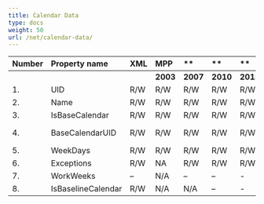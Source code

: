 ```yaml
---
title: Calendar Data
type: docs
weight: 50
url: /net/calendar-data/
---
```


|**Number** |**Property name** |**XML** |**MPP** |** |** |** |**Comments** |
| :- | :- | :- | :- | :- | :- | :- | :- |
| | | |**2003** |**2007** |**2010** |**2013** | |
|1. |UID |R/W |R/W |R/W |R/W |R/W| |
|2. |Name |R/W |R/W |R/W |R/W |R/W| |
|3. |IsBaseCalendar |R/W |R/W |R/W |R/W |R/W| |
|4. |BaseCalendarUID |R/W |R/W |R/W |R/W |R/W|(BaseCalendar property) |
|5. |WeekDays |R/W |R/W |R/W |R/W |R/W| |
|6. |Exceptions |R/W |NA |R/W |R/W |R/W| |
|7. |WorkWeeks |– |N/A |– |– |- | |
|8. |IsBaselineCalendar |R/W |N/A |N/A |– |- | |

